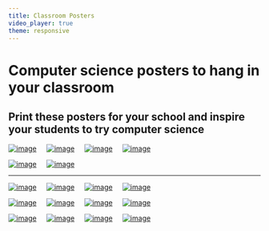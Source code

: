 ```yaml
---
title: Classroom Posters
video_player: true
theme: responsive
---
```



# Computer science posters to hang in your classroom

## Print these posters for your school and inspire your students to try computer science

[![image](/images/fit-250/poster_steph.png)](/files/poster_steph.pdf)&nbsp;&nbsp;&nbsp;&nbsp;
[![image](/images/fit-250/poster_malala.png)](/files/poster_malala.pdf)&nbsp;&nbsp;&nbsp;&nbsp;
[![image](/images/fit-250/poster_hadi.png)](/files/poster_hadi.pdf)&nbsp;&nbsp;&nbsp;&nbsp;
[![image](/images/fit-250/poster_mary.png)](/files/poster_mary.pdf)&nbsp;&nbsp;&nbsp;&nbsp; 

[![image](/images/fit-250/poster_satya.png)](/files/poster_satya.pdf)&nbsp;&nbsp;&nbsp;&nbsp;
[![image](/images/fit-250/poster_shakira.png)](/files/poster_shakira.pdf)&nbsp;&nbsp;&nbsp;&nbsp;

***

[![image](/images/fit-250/careers/poster_thumbnail_maddy_maxey.jpg)](/files/careers/maddy-maxey.pdf)&nbsp;&nbsp;&nbsp;&nbsp;
[![image](/images/fit-250/careers/poster_thumbnail_nidhi_erin.jpg)](/files/careers/nidhi-and-erin.pdf)&nbsp;&nbsp;&nbsp;&nbsp;
[![image](/images/fit-250/careers/poster_thumbnail_rory_kieran.jpg)](/files/careers/rory-and-kieran.pdf)&nbsp;&nbsp;&nbsp;&nbsp;
[![image](/images/fit-250/careers/poster_thumbnail_javier_aguera.jpg)](/files/careers/javier-aguera.pdf)&nbsp;&nbsp;&nbsp;&nbsp;

[![image](/images/fit-193/malala.png)](/files/malala-poster.pdf)&nbsp;&nbsp;&nbsp;&nbsp;
[![image](/images/fit-193/obama-poster-new.png)](/files/obama-poster-new.pdf)&nbsp;&nbsp;&nbsp;&nbsp;
[![image](/images/fit-193/sheryl-sandberg.png)](/files/sheryl-poster.pdf)&nbsp;&nbsp;&nbsp;&nbsp;
[![image](/images/fit-193/mark-poster.png)](/files/mark-poster.pdf)&nbsp;&nbsp;&nbsp;&nbsp;

[![image](/images/fit-193/chris-poster.png)](/files/chris-poster.pdf)&nbsp;&nbsp;&nbsp;&nbsp;
[![image](/images/fit-193/susan-poster.png)](/files/susan-poster.pdf)&nbsp;&nbsp;&nbsp;&nbsp;
[![image](/images/fit-193/ashton-poster.png)](/files/ashton-poster.pdf)&nbsp;&nbsp;&nbsp;&nbsp;
[![image](/images/fit-193/obama-poster.png)](/files/obama-poster.pdf)&nbsp;&nbsp;&nbsp;&nbsp;

</br>
</br>

